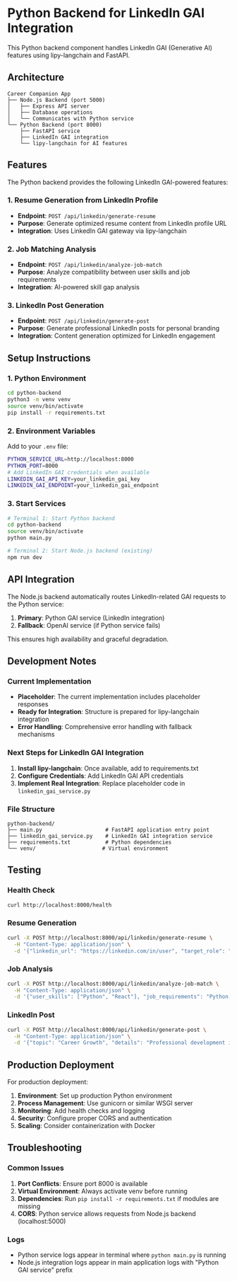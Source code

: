 # Python Backend for LinkedIn GAI Integration

This Python backend component handles LinkedIn GAI (Generative AI) features using lipy-langchain and FastAPI.

## Architecture

```
Career Companion App
├── Node.js Backend (port 5000)
│   ├── Express API server
│   ├── Database operations
│   └── Communicates with Python service
└── Python Backend (port 8000)
    ├── FastAPI service
    ├── LinkedIn GAI integration
    └── lipy-langchain for AI features
```

## Features

The Python backend provides the following LinkedIn GAI-powered features:

### 1. Resume Generation from LinkedIn Profile
- **Endpoint**: `POST /api/linkedin/generate-resume`
- **Purpose**: Generate optimized resume content from LinkedIn profile URL
- **Integration**: Uses LinkedIn GAI gateway via lipy-langchain

### 2. Job Matching Analysis
- **Endpoint**: `POST /api/linkedin/analyze-job-match`
- **Purpose**: Analyze compatibility between user skills and job requirements
- **Integration**: AI-powered skill gap analysis

### 3. LinkedIn Post Generation
- **Endpoint**: `POST /api/linkedin/generate-post`
- **Purpose**: Generate professional LinkedIn posts for personal branding
- **Integration**: Content generation optimized for LinkedIn engagement

## Setup Instructions

### 1. Python Environment
```bash
cd python-backend
python3 -m venv venv
source venv/bin/activate
pip install -r requirements.txt
```

### 2. Environment Variables
Add to your `.env` file:
```bash
PYTHON_SERVICE_URL=http://localhost:8000
PYTHON_PORT=8000
# Add LinkedIn GAI credentials when available
LINKEDIN_GAI_API_KEY=your_linkedin_gai_key
LINKEDIN_GAI_ENDPOINT=your_linkedin_gai_endpoint
```

### 3. Start Services
```bash
# Terminal 1: Start Python backend
cd python-backend
source venv/bin/activate
python main.py

# Terminal 2: Start Node.js backend (existing)
npm run dev
```

## API Integration

The Node.js backend automatically routes LinkedIn-related GAI requests to the Python service:

1. **Primary**: Python GAI service (LinkedIn integration)
2. **Fallback**: OpenAI service (if Python service fails)

This ensures high availability and graceful degradation.

## Development Notes

### Current Implementation
- **Placeholder**: The current implementation includes placeholder responses
- **Ready for Integration**: Structure is prepared for lipy-langchain integration
- **Error Handling**: Comprehensive error handling with fallback mechanisms

### Next Steps for LinkedIn GAI Integration
1. **Install lipy-langchain**: Once available, add to requirements.txt
2. **Configure Credentials**: Add LinkedIn GAI API credentials
3. **Implement Real Integration**: Replace placeholder code in `linkedin_gai_service.py`

### File Structure
```
python-backend/
├── main.py                    # FastAPI application entry point
├── linkedin_gai_service.py    # LinkedIn GAI integration service
├── requirements.txt           # Python dependencies
└── venv/                     # Virtual environment
```

## Testing

### Health Check
```bash
curl http://localhost:8000/health
```

### Resume Generation
```bash
curl -X POST http://localhost:8000/api/linkedin/generate-resume \
  -H "Content-Type: application/json" \
  -d '{"linkedin_url": "https://linkedin.com/in/user", "target_role": "Engineer"}'
```

### Job Analysis
```bash
curl -X POST http://localhost:8000/api/linkedin/analyze-job-match \
  -H "Content-Type: application/json" \
  -d '{"user_skills": ["Python", "React"], "job_requirements": "Python, JavaScript", "job_description": "Software Engineer role"}'
```

### LinkedIn Post
```bash
curl -X POST http://localhost:8000/api/linkedin/generate-post \
  -H "Content-Type: application/json" \
  -d '{"topic": "Career Growth", "details": "Professional development insights"}'
```

## Production Deployment

For production deployment:

1. **Environment**: Set up production Python environment
2. **Process Management**: Use gunicorn or similar WSGI server
3. **Monitoring**: Add health checks and logging
4. **Security**: Configure proper CORS and authentication
5. **Scaling**: Consider containerization with Docker

## Troubleshooting

### Common Issues
1. **Port Conflicts**: Ensure port 8000 is available
2. **Virtual Environment**: Always activate venv before running
3. **Dependencies**: Run `pip install -r requirements.txt` if modules are missing
4. **CORS**: Python service allows requests from Node.js backend (localhost:5000)

### Logs
- Python service logs appear in terminal where `python main.py` is running
- Node.js integration logs appear in main application logs with "Python GAI service" prefix
